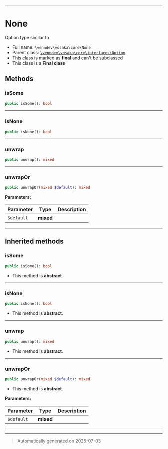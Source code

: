 ***

# None

Option type similar to



* Full name: `\venndev\vosaka\core\None`
* Parent class: [`\venndev\vosaka\core\interfaces\Option`](./interfaces/Option.md)
* This class is marked as **final** and can't be subclassed
* This class is a **Final class**




## Methods


### isSome



```php
public isSome(): bool
```












***

### isNone



```php
public isNone(): bool
```












***

### unwrap



```php
public unwrap(): mixed
```












***

### unwrapOr



```php
public unwrapOr(mixed $default): mixed
```








**Parameters:**

| Parameter | Type | Description |
|-----------|------|-------------|
| `$default` | **mixed** |  |





***


## Inherited methods


### isSome



```php
public isSome(): bool
```




* This method is **abstract**.







***

### isNone



```php
public isNone(): bool
```




* This method is **abstract**.







***

### unwrap



```php
public unwrap(): mixed
```




* This method is **abstract**.







***

### unwrapOr



```php
public unwrapOr(mixed $default): mixed
```




* This method is **abstract**.



**Parameters:**

| Parameter | Type | Description |
|-----------|------|-------------|
| `$default` | **mixed** |  |





***


***
> Automatically generated on 2025-07-03
